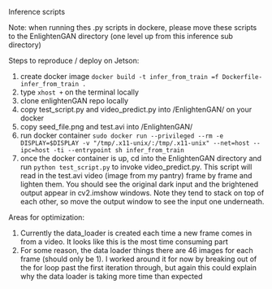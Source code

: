 Inference scripts  

Note: when running thes .py scripts in dockere, please move these scripts to the EnlightenGAN directory (one level up from this inference sub directory)  


Steps to reproduce / deploy on Jetson: 
1. create docker image `docker build -t infer_from_train =f Dockerfile-infer_from_train .`
2. type `xhost +` on the terminal locally
3. clone enlightenGAN repo locally 
4. copy test_script.py and video_predict.py into /EnlightenGAN/ on your docker
5. copy seed_file.png and test.avi into /EnlightenGAN/
5. run docker container `sudo docker run --privileged --rm -e DISPLAY=$DISPLAY -v "/tmp/.x11-unix/:/tmp/.x11-unix" --net=host --ipc=host -ti --entrypoint sh infer_from_train`
6. once the docker container is up, cd into the EnlightenGAN directory and run `python test_script.py` to invoke video_predict.py. This script will read in the test.avi video (image from my pantry) frame by frame and lighten them. You should see the original dark input and the brightened output appear in cv2.imshow windows. Note they tend to stack on top of each other, so move the output window to see the input one underneath.  


Areas for optimization:
1. Currently the data_loader is created each time a new frame comes in from a video. It looks like this is the most time consuming part
2. For some reason, the data loader things there are 46 images for each frame (should only be 1). I worked around it for now by breaking out of the for loop past the first iteration through, but again this could explain why the data loader is taking more time than expected
